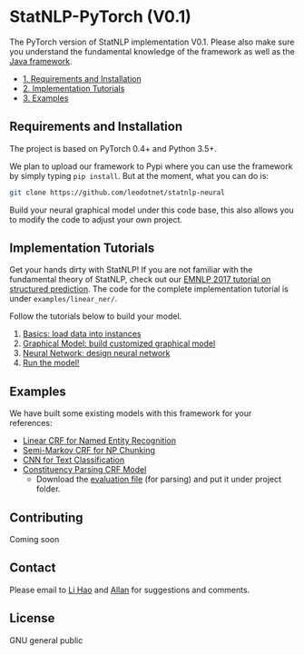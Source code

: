 # StatNLP-PyTorch (V0.1)
The PyTorch version of StatNLP implementation V0.1. Please also make sure you understand the fundamental knowledge of the framework as well as the [Java framework](https://gitlab.com/sutd_nlp/statnlp-core).
* [1. Requirements and Installation](#requirements-and-installation)
* [2. Implementation Tutorials](#implementation-tutorials)
* [3. Examples](#examples)

## Requirements and Installation
The project is based on PyTorch 0.4+ and Python 3.5+.

We plan to upload our framework to Pypi where you can use the framework by simply typing `pip install`. But at the moment, what you can do is:
```bash
git clone https://github.com/leodotnet/statnlp-neural
```
Build your neural graphical model under this code base, this also allows you to modify the code to adjust your own project.



## Implementation Tutorials

Get your hands dirty with StatNLP! If you are not familiar with the fundamental theory of StatNLP, check out our [EMNLP 2017 tutorial on structured prediction](http://www.statnlp.org/tutorials).
The code for the complete implementation tutorial is under `examples/linear_ner/`.

Follow the tutorials below to build your model.
1. [Basics: load data into instances](/docs/basics.md)
2. [Graphical Model: build customized graphical model](/docs/graphs.md)
3. [Neural Network: design neural network](/docs/neural.md)
4. [Run the model!](/docs/run.md)

## Examples
We have built some existing models with this framework for your references:
* [Linear CRF for Named Entity Recognition](/examples/linearner.py)
* [Semi-Markov CRF for NP Chunking](/examples/seminer.py)
* [CNN for Text Classification](/examples/me_standard.py)
* [Constituency Parsing CRF Model](/examples/parsingtree.py)
  * Download the [evaluation file](https://drive.google.com/file/d/1E58DGwlS3x3n5IZpNXW_l2PNZUYLNo3P/view?usp=sharing) (for parsing) and put it under project folder. 
   
## Contributing

Coming soon

## Contact

Please email to [Li Hao](http://www.statnlp.org/graduate-students/li_hao) and [Allan](https://people.sutd.edu.sg/~allanjie/) for suggestions and comments.


## License
GNU general public